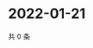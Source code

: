 # 2022-01-21

共 0 条

<!-- BEGIN WEIBO -->
<!-- 最后更新时间 Fri Jan 21 2022 19:11:43 GMT+0800 (China Standard Time) -->

<!-- END WEIBO -->
